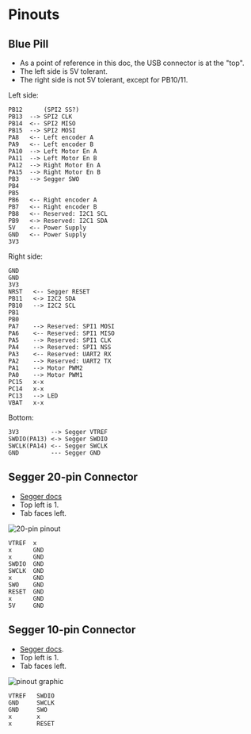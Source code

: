 # Pinouts

## Blue Pill

* As a point of reference in this doc, the USB connector is at the "top".
* The left side is 5V tolerant.
* The right side is not 5V tolerant, except for PB10/11.

Left side:

```
PB12      (SPI2 SS?)
PB13  --> SPI2 CLK
PB14  <-- SPI2 MISO
PB15  --> SPI2 MOSI
PA8   <-- Left encoder A
PA9   <-- Left encoder B
PA10  --> Left Motor En A
PA11  --> Left Motor En B
PA12  --> Right Motor En A
PA15  --> Right Motor En B
PB3   --> Segger SWO
PB4
PB5
PB6   <-- Right encoder A
PB7   <-- Right encoder B
PB8   <-- Reserved: I2C1 SCL
PB9   <-> Reserved: I2C1 SDA
5V    <-- Power Supply
GND   <-- Power Supply
3V3
```

Right side:

```
GND
GND
3V3
NRST   <-- Segger RESET
PB11   <-> I2C2 SDA
PB10   --> I2C2 SCL
PB1
PB0
PA7    --> Reserved: SPI1 MOSI
PA6    <-- Reserved: SPI1 MISO
PA5    --> Reserved: SPI1 CLK
PA4    --> Reserved: SPI1 NSS
PA3    <-- Reserved: UART2 RX
PA2    --> Reserved: UART2 TX
PA1    --> Motor PWM2
PA0    --> Motor PWM1
PC15   x-x
PC14   x-x
PC13   --> LED
VBAT   x-x
```

Bottom:

```
3V3         --> Segger VTREF
SWDIO(PA13) <-> Segger SWDIO
SWCLK(PA14) <-- Segger SWCLK
GND         --- Segger GND
```

## Segger 20-pin Connector

* [Segger docs](https://www.segger.com/products/debug-probes/j-link/technology/interface-description/)
* Top left is 1.
* Tab faces left.

![20-pin pinout](https://www.segger.com/fileadmin/images/products/J-Link/Interface_Description/181129_SWD.svg)

```
VTREF  x
x      GND
x      GND
SWDIO  GND
SWCLK  GND
x      GND
SWO    GND
RESET  GND
x      GND
5V     GND
```

## Segger 10-pin Connector

* [Segger docs](https://www.segger.com/products/debug-probes/j-link/accessories/adapters/9-pin-cortex-m-adapter/).
* Top left is 1.
* Tab faces left.

![pinout graphic](https://www.segger.com/fileadmin/images/products/J-Link/Accesory/Adapters/J-Link_9-pin_Cortex-M_Adapter.png)

```
VTREF   SWDIO
GND     SWCLK
GND     SWO
x       x
x       RESET
```